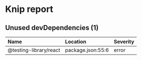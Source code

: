 # Knip report

## Unused devDependencies (1)

| Name                   | Location          | Severity |
| :--------------------- | :---------------- | :------- |
| @testing-library/react | package.json:55:6 | error    |
